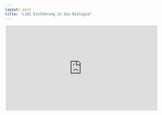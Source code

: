 ```yaml
---
layout: post
title: "L101 Einführung in die Biologie"
---
```

<center>
<iframe src="https://player.vimeo.com/video/160987632" width="500" height="281" frameborder="0" webkitallowfullscreen mozallowfullscreen allowfullscreen></iframe>
</center>
